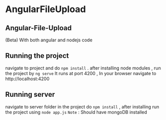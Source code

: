 # AngularFileUpload

## Angular-File-Upload
 (Beta) With both angular and nodejs code

## Running the project

navigate to project and do `npm install` .
after installing node modules , run the project by `ng serve`
It runs at port 4200 , In your browser navigate to http://localhost:4200

## Running server

navigate to server folder in the project
do `npm install` ,  after installing run the project
using `node app.js`
`Note` : Should have mongoDB installed